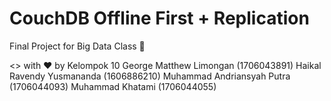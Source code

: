 # CouchDB Offline First + Replication 

Final Project for Big Data Class 👊

<> with ♥
by Kelompok 10
George Matthew Limongan		    (1706043891)
Haikal Ravendy Yusmananda		(1606886210)
Muhammad Andriansyah Putra		(1706044093)
Muhammad Khatami			    (1706044055)